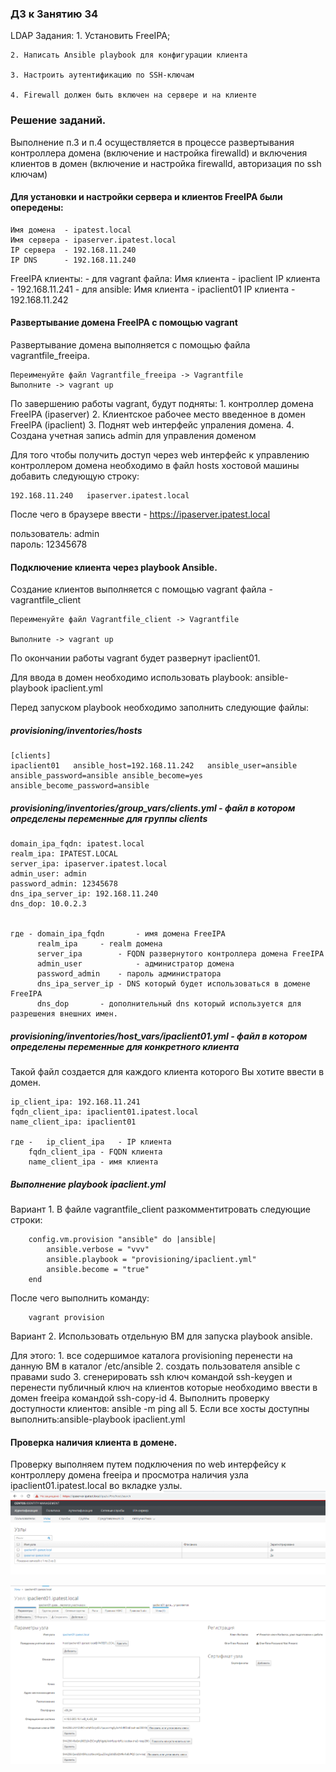 ### ДЗ к Занятию 34
LDAP
Задания:
	1. Установить FreeIPA;
	
	2. Написать Ansible playbook для конфигурации клиента
	
	3. Настроить аутентификацию по SSH-ключам
	
	4. Firewall должен быть включен на сервере и на клиенте
	
### Решение заданий.
Выполнение п.3 и п.4 осуществляется в процессе развертывания контроллера домена (включение и настройка firewalld) и включения клиентов в домен (включение и настройка firewalld, авторизация по ssh ключам)

#### Для установки и настройки сервера и клиентов FreeIPA были опередены:

	Имя домена  - ipatest.local
	Имя сервера - ipaserver.ipatest.local
	IP сервера  - 192.168.11.240
	IP DNS 	    - 192.168.11.240
	
FreeIPA клиенты:
    - для vagrant файла:
		Имя клиента - ipaclient
		IP клиента  - 192.168.11.241
	- для ansible:
	        Имя клиента - ipaclient01
		IP  клиента - 192.168.11.242
			
#### Развертывание домена FreeIPA с помощью vagrant 			

Развертывание домена выполняется с помощью файла vagrantfile_freeipa.
	
	Переименуйте файл Vagrantfile_freeipa -> Vagrantfile
	Выполните -> vagrant up 
	
По завершению работы vagrant, будут подняты:
	1. контроллер домена FreeIPA (ipaserver)
	2. Клиентское рабочее место введенное в домен FreeIPA (ipaclient)
	3. Поднят web интерфейс упраления домена. 
	4. Создана учетная запись admin для управления доменом

Для того чтобы получить доступ через web интерфейс к управлению контроллером домена необходимо в файл hosts хостовой машины добавить следующую строку:

	192.168.11.240	 ipaserver.ipatest.local
	
После чего в браузере ввести - https://ipaserver.ipatest.local 

пользователь: admin  
пароль: 12345678

#### Подключение клиента через playbook Ansible.

Создание  клиентов выполняется с помощью vagrant файла - vagrantfile_client 
	
	Переименуйте файл Vagrantfile_client -> Vagrantfile 
	
	Выполните -> vagrant up 

По окончании работы vagrant будет развернут ipaclient01. 

Для ввода в домен необходимо использовать playbook: ansible-playbook ipaclient.yml

Перед запуском playbook  необходимо заполнить следующие файлы:

##### provisioning/inventories/hosts
	
 	[clients]
	ipaclient01   ansible_host=192.168.11.242   ansible_user=ansible ansible_password=ansible ansible_become=yes ansible_become_password=ansible
	
	
##### provisioning/inventories/group_vars/clients.yml - файл в котором определены переменные для группы clients
	
	domain_ipa_fqdn: ipatest.local
	realm_ipa: IPATEST.LOCAL
	server_ipa: ipaserver.ipatest.local
	admin_user: admin
	password_admin: 12345678
	dns_ipa_server_ip: 192.168.11.240
	dns_dop: 10.0.2.3

	
	где - domain_ipa_fqdn 	    - имя домена FreeIPA
		  realm_ipa	    - realm домена 
		  server_ipa 	    - FQDN развернутого контроллера домена FreeIPA	
	      admin_user      	    - администратор домена
		  password_admin    - пароль администратора
		  dns_ipa_server_ip - DNS который будет использоваться в домене FreeIPA
		  dns_dop 	    - дополнительный dns который используется для разрешения внешних имен.
		  
		  
	
##### provisioning/inventories/host_vars/ipaclient01.yml - файл в котором определены переменные для конкретного клиента
Такой файл создается для каждого клиента которого Вы хотите ввести в домен.
	
	ip_client_ipa: 192.168.11.241
	fqdn_client_ipa: ipaclient01.ipatest.local
	name_client_ipa: ipaclient01

	где - 	ip_client_ipa   - IP клиента
		fqdn_client_ipa - FQDN клиента
		name_client_ipa	- имя клиента 		
	

##### Выполнение playbook ipaclient.yml

Вариант 1. В файле vagrantfile_client разкомментитровать следующие строки:

		config.vm.provision "ansible" do |ansible|
			ansible.verbose = "vvv"
			ansible.playbook = "provisioning/ipaclient.yml"
			ansible.become = "true"
		end
После чего выполнить команду:
		
		vagrant provision
		
Вариант 2. Использовать отдельную ВМ для запуска playbook ansible.

Для этого:
		1. все содершимое каталога provisioning перенести на данную BM в каталог /etc/ansible
		2. создать пользователя ansible c правами sudo
		3. сгенерировать ssh ключ командой ssh-keygen и перенести публичный ключ на клиентов которые необходимо ввести в домен freeipa командой ssh-copy-id 
		4. Выполнить проверку доступности клиентов:  ansible -m ping all
		5. Если все хосты доступны выполнить:ansible-playbook ipaclient.yml
		
#### Проверка наличия клиента в домене.
Проверку выполняем путем подключения по web интерфейсу к контроллеру домена freeipa и просмотра наличия узла ipaclient01.ipatest.local во вкладке узлы.
![picture](pics/pic-01.png)

![picture](pics/pic-02.png)







 
